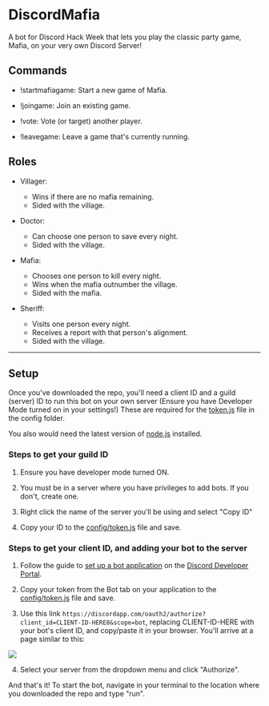 # DiscordMafia
A bot for Discord Hack Week that lets you play the classic party game, Mafia, on your very own Discord Server!

## Commands
- !startmafiagame: Start a new game of Mafia.

- !joingame: Join an existing game.

- !vote: Vote (or target) another player.

- !leavegame: Leave a game that's currently running.


## Roles
- Villager:
    - Wins if there are no mafia remaining.
    - Sided with the village.

- Doctor:
    - Can choose one person to save every night.
    - Sided with the village.

- Mafia:
    - Chooses one person to kill every night.
    - Wins when the mafia outnumber the village.
    - Sided with the mafia.

- Sheriff:
    - Visits one person every night.
    - Receives a report with that person's alignment.
    - Sided with the village.
    
---

## Setup
Once you've downloaded the repo, you'll need a client ID and a guild (server) ID to run this bot on your own server (Ensure you have Developer Mode turned on in your settings!)
These are required for the [token.js](https://github.com/tjpc3/DiscordMafiaGame/blob/master/config/token.js) file in the config folder.

You also would need the latest version of [node.js](https://nodejs.org/en/) installed.
 
### Steps to get your guild ID
1. Ensure you have developer mode turned ON.

2. You must be in a server where you have privileges to add bots. If you don't, create one.

3. Right click the name of the server you'll be using and select "Copy ID"

4. Copy your ID to the [config/token.js](https://github.com/tjpc3/DiscordMafiaGame/blob/master/config/token.js)
 file and save.
 
### Steps to get your client ID, and adding your bot to the server
1. Follow the guide to [set up a bot application](https://discordjs.guide/preparations/setting-up-a-bot-application.html) on the [Discord Developer Portal](https://discordapp.com/developers).

2. Copy your token from the Bot tab on your application to the [config/token.js](https://github.com/tjpc3/DiscordMafiaGame/blob/master/config/token.js)
 file and save.

3. Use this link ```https://discordapp.com/oauth2/authorize?client_id=CLIENT-ID-HERE8&scope=bot```, replacing CLIENT-ID-HERE with your bot's client ID, and copy/paste it in your browser. You'll arrive at a page similar to this:

![](https://discordjs.guide/assets/img/A8l70bj.3d267a22.png)

4. Select your server from the dropdown menu and click "Authorize".

And that's it! To start the bot, navigate in your terminal to the location where you downloaded the repo and type "run".


